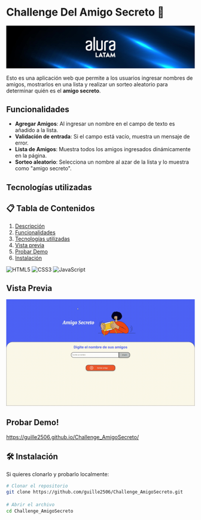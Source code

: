 # Challenge Del Amigo Secreto 🎁

![App Screenshot](assets/AluraLatam.jpeg)

Esto es una aplicación web que permite a los usuarios ingresar nombres de amigos, mostrarlos en una lista 
y realizar un sorteo aleatorio para determinar quién es el **amigo secreto**.


##  Funcionalidades

- **Agregar Amigos**: Al ingresar un nombre en el campo de texto  es añadido a la lista.
- **Validación de entrada**: Si el campo está vacío, muestra un mensaje de error.
- **Lista de Amigos**: Muestra todos los amigos ingresados dinámicamente en la página.
- **Sorteo aleatorio**: Selecciona un nombre al azar de la lista y lo muestra como "amigo secreto".

##  Tecnologías utilizadas
## 📋 Tabla de Contenidos
1. [Descripción](#-descripción)
2. [Funcionalidades](#-funcionalidades)
3. [Tecnologías utilizadas](#-tecnologías-utilizadas)
4. [Vista previa](#-vista-previa)
5. [Probar Demo](#-probar-demo)
6. [Instalación](#-instalación)


![HTML5](https://img.shields.io/badge/HTML5-E34F26?style=for-the-badge&logo=html5&logoColor=white)
![CSS3](https://img.shields.io/badge/CSS3-1572B6?style=for-the-badge&logo=css3&logoColor=white)
![JavaScript](https://img.shields.io/badge/JavaScript-F7DF1E?style=for-the-badge&logo=javascript&logoColor=black)

 
##  Vista Previa
![App Screenshot](assets/demostracion.gif)


##  Probar Demo!
https://guille2506.github.io/Challenge_AmigoSecreto/


## 🛠 Instalación 

Si quieres clonarlo y probarlo localmente:

```bash
# Clonar el repositorio
git clone https://github.com/guille2506/Challenge_AmigoSecreto.git

# Abrir el archivo
cd Challenge_AmigoSecreto
